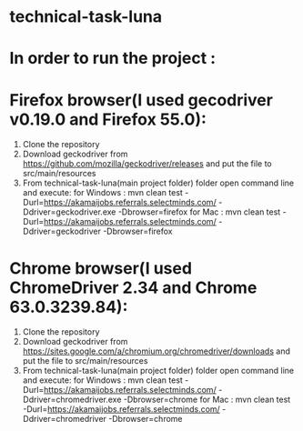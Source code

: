 # technical-task-luna
# In order to run the project :
# Firefox browser(I used gecodriver v0.19.0 and Firefox 55.0):
1. Clone the repository
2. Download geckodriver from https://github.com/mozilla/geckodriver/releases and put the file to src/main/resources  
3. From technical-task-luna(main project folder) folder open command line and execute:
for Windows : mvn clean test -Durl=https://akamaijobs.referrals.selectminds.com/ -Ddriver=geckodriver.exe -Dbrowser=firefox
for Mac :	  mvn clean test -Durl=https://akamaijobs.referrals.selectminds.com/ -Ddriver=geckodriver -Dbrowser=firefox
# Chrome browser(I used ChromeDriver 2.34 and Chrome 63.0.3239.84):
1. Clone the repository
2. Download geckodriver from https://sites.google.com/a/chromium.org/chromedriver/downloads and put the file to src/main/resources 
3. From technical-task-luna(main project folder) folder open command line and execute:
for Windows : mvn clean test -Durl=https://akamaijobs.referrals.selectminds.com/ -Ddriver=chromedriver.exe -Dbrowser=chrome
for Mac :	  mvn clean test -Durl=https://akamaijobs.referrals.selectminds.com/ -Ddriver=chromedriver -Dbrowser=chrome
